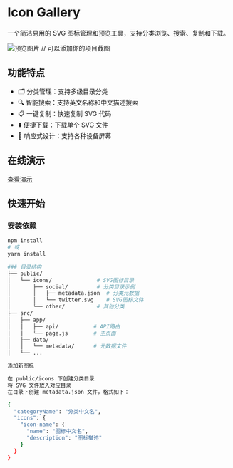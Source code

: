 # Icon Gallery

一个简洁易用的 SVG 图标管理和预览工具，支持分类浏览、搜索、复制和下载。

![预览图片]()  // 可以添加你的项目截图

## 功能特点

- 🗂️ 分类管理：支持多级目录分类
- 🔍 智能搜索：支持英文名称和中文描述搜索
- 📋 一键复制：快速复制 SVG 代码
- ⬇️ 便捷下载：下载单个 SVG 文件
- 📱 响应式设计：支持各种设备屏幕

## 在线演示

[查看演示](https://icon-gallery-two.vercel.app)

## 快速开始

### 安装依赖

```bash
npm install
# 或
yarn install

### 目录结构
├── public/
│   └── icons/              # SVG图标目录
│       ├── social/         # 分类目录示例
│       │   ├── metadata.json  # 分类元数据
│       │   └── twitter.svg    # SVG图标文件
│       └── other/          # 其他分类
├── src/
│   ├── app/
│   │   ├── api/           # API路由
│   │   └── page.js        # 主页面
│   ├── data/
│   │   └── metadata/      # 元数据文件
│   └── ...

添加新图标

在 public/icons 下创建分类目录
将 SVG 文件放入对应目录
在目录下创建 metadata.json 文件，格式如下：

{
  "categoryName": "分类中文名",
  "icons": {
    "icon-name": {
      "name": "图标中文名",
      "description": "图标描述"
    }
  }
}


